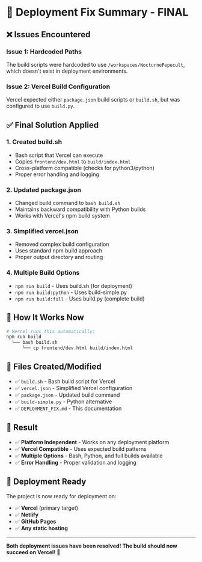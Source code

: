 # 🚀 Deployment Fix Summary - FINAL

## ❌ **Issues Encountered**

### Issue 1: Hardcoded Paths
The build scripts were hardcoded to use `/workspaces/NocturnePepecult`, which doesn't exist in deployment environments.

### Issue 2: Vercel Build Configuration
Vercel expected either `package.json` build scripts or `build.sh`, but was configured to use `build.py`.

## ✅ **Final Solution Applied**

### 1. **Created build.sh**
- Bash script that Vercel can execute
- Copies `frontend/dev.html` to `build/index.html`
- Cross-platform compatible (checks for python3/python)
- Proper error handling and logging

### 2. **Updated package.json**
- Changed build command to `bash build.sh`
- Maintains backward compatibility with Python builds
- Works with Vercel's npm build system

### 3. **Simplified vercel.json**
- Removed complex build configuration
- Uses standard npm build approach
- Proper output directory and routing

### 4. **Multiple Build Options**
- `npm run build` - Uses build.sh (for deployment)
- `npm run build:python` - Uses build-simple.py
- `npm run build:full` - Uses build.py (complete build)

## 🔧 **How It Works Now**

```bash
# Vercel runs this automatically:
npm run build
  └── bash build.sh
      └── cp frontend/dev.html build/index.html
```

## 📁 **Files Created/Modified**
- ✅ `build.sh` - Bash build script for Vercel
- ✅ `vercel.json` - Simplified Vercel configuration
- ✅ `package.json` - Updated build command
- ✅ `build-simple.py` - Python alternative
- ✅ `DEPLOYMENT_FIX.md` - This documentation

## 🎯 **Result**
- ✅ **Platform Independent** - Works on any deployment platform
- ✅ **Vercel Compatible** - Uses expected build patterns
- ✅ **Multiple Options** - Bash, Python, and full builds available
- ✅ **Error Handling** - Proper validation and logging

## 🚀 **Deployment Ready**
The project is now ready for deployment on:
- ✅ **Vercel** (primary target)
- ✅ **Netlify** 
- ✅ **GitHub Pages**
- ✅ **Any static hosting**

---

**Both deployment issues have been resolved! The build should now succeed on Vercel! 🎉**
